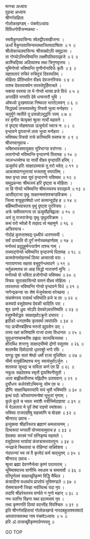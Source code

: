 मागचा अध्याय  
पुढचा अध्याय  
श्रीगर्गसंहिता  
गोलोकखण्डम् - पंचमोऽध्यायः  
विविधगोपीजन्मकथा -  
  
रमावैकुण्ठवासिन्यः श्वेतद्वीपसखीजनाः ।  
ऊर्ध्वं वैकुण्ठवासिन्यस्तथाजितपदाश्रिताः ॥ १ ॥  
श्रीलोकाचलवासिन्यः श्रीसख्योऽपि समुद्रजाः ।  
ता गोप्योऽभिभविष्यन्ति लक्ष्मीपतिवराद्‌व्रजे ॥ २ ॥  
काश्चिद्दिव्या अदिव्याश्च तथा त्रिगुणवृत्तयः ।  
भूमिगोप्यो भविष्यन्ति पुण्यैर्नानाविधैः कृतैः ॥ ३ ॥  
यज्ञावतारं रुचिरं रुचिपुत्रं दिवस्पतिम् ।  
मोहिताः प्रीतिभावेन वीक्ष्य देवजनस्त्रियः ॥ ४ ॥  
ताश्च देवलवाक्येन तपस्तेपुर्हिमाचले ।  
भक्त्या परमया ता मे गोप्यो भाव्या व्रजे विधे ॥ ५ ॥  
अन्तर्हिते भगवति देवे धन्वन्तरौ भुवि ।  
ओषध्यो दुःखमापन्ना निष्फला भारतेऽभवन् ॥ ६ ॥  
सिद्ध्यर्थं तास्तपस्तेपुः स्त्रियो भूत्वा मनोहराः ।  
चतुर्युगे व्यतीते तु प्रसन्नोऽभूद्धरिः परम् ॥ ७ ॥  
वरं वृणीत चेत्यृक्तं श्रुत्वा नार्यो महावने ।  
तं दृष्ट्वा मोहमापन्ना ऊचुर्भर्ता भवात्र नः ॥ ८ ॥  
वृन्दावने द्वापरान्ते लता भूत्वा मनोहराः ।  
भविष्यथ स्त्रियो रासे करिष्यामि वचश्च वः ॥ ९ ॥  
श्रीभगवानुवाच -  
भक्तिभावसमायुक्ता भूरिभाग्या वरांगनाः ।  
लतागोप्यो भविष्यन्ति वृन्दारण्ये पितामह ॥ १० ॥  
जालन्धर्य्यश्च या नार्यो वीक्ष्य वृन्दापतिं हरिम् ।  
ऊचुर्वायं हरिः साक्षादस्माकं तु वरो भवेत् ॥ ११ ॥  
आकाशवागभूत्तासां भजताशु रमापतिम् ।  
यथा वृन्दा तथा यूयं वृन्दारण्ये भविष्यथ ॥ १२ ॥  
समुद्रकन्याः श्रीमत्स्यं हरिं दृष्ट्वा च मोहिताः ।  
ता हि गोप्यो भविष्यन्ति श्रीमत्स्यस्य वराद्‌व्रजे ॥ १३ ॥  
आसीद्‌राजा पृथुः साक्षान्ममांशश्चण्डविक्रमः ।  
जित्वा शत्रून्नृपश्रेष्ठो धरां कामान्दुदोह ह ॥ १४ ॥  
बर्हिष्मतीभवास्तत्र पृथुं दृष्ट्वा पुरस्त्रियः ।  
अत्रेः समीपमागत्य ता ऊचुर्मोहविह्वलाः ॥ १५ ॥  
अयं तु राजराजेन्द्रः पृथुः पृथुलविक्रमः ।  
कथं वरो भवेन्नो वै तद्‌वद त्वं महामुने ॥ १६ ॥  
अत्रिरुवाच -  
गोदोहं कुरुताश्वद्य पृथ्वीयं धारणामयी ।  
सर्वं दास्यति वो दुर्गं मनोरथमहार्णवम् ॥ १७ ॥  
मनोरथं प्रदुदुहुर्मनःपात्रेण ताश्च गाम् ।  
तस्माद्‌गोप्यो भविष्यन्ति वृन्दारण्ये पितामह ॥ १८ ॥  
कामसेनामोहनार्थं दिव्या अप्सरसो वराः ।  
नारायणस्य सहसा बभूवुर्गन्धमादने ॥ १९ ॥  
भर्तुकामाश्च ता आह सिद्धो नारायणो मुनिः ।  
मनोरथो वो भविता व्रजोगोप्यो भविष्यथ ॥ २० ॥  
स्त्रियः सुतलवासिन्यो वामनं वीक्ष्य मोहिताः ।  
तपस्तप्ता भविष्यन्ति गोप्यो वृन्दावने विधे ॥ २१ ॥  
नागेन्द्रकन्या याः शेषं भेजुर्भक्त्या वरेच्छया ।  
संकर्षणस्य रासार्थं भविष्यंति व्रजे च ताः ॥ २२ ॥  
कश्यपो वसुदेवश्च देवकी चादितिः परा ।  
शूरः प्राणो ध्रुवः सोऽपि देवकोऽवतरिष्यति ॥ २३ ॥  
वसुश्चैवोद्धवः साक्षाद्दक्षोऽक्रूरो दयापरः ।  
हृदीको धनदश्चैव कृतवर्मा त्वपांपतिः ॥ ३४ ॥  
गदः प्राचीनबर्हिश्च मरुतो ह्युग्रसेन उत् ।  
तस्य रक्षां करिष्यामि राज्यं दत्त्वा विधानतः ॥ २५ ॥  
युयुधानश्चाम्बरीषः प्रह्लादः सात्यकिस्तथा ।  
क्षीराब्धिः शन्तनुः साक्षाद्‌भीष्मो द्रोणो वसूत्तमः ॥ २६ ॥  
शलश्चैव दिवोदासो धृतराष्ट्रो भगो रविः ।  
पाण्डुः पूषा सतां श्रेष्ठो धर्मो राजा युधिष्ठिरः ॥ २७ ॥  
भीमो वायुर्बलिष्ठश्च मनुः स्वायंभुवोऽर्जुनः ।  
शतरूपा सुभद्रा च सविता कर्ण एव हि ॥ २८ ॥  
नकुलः सहदेवश्च स्मृतौ द्वावश्विनीसुतौ ।  
धाता बाह्लीकवीरश्च वह्निर्दोणः प्रतापवान् ॥ २९ ॥  
दुर्योधनः कलेरंशोऽभिमन्युः सोम एव च ।  
द्रौणिः साक्षाच्छिवस्यापि रूपं भूमौ भविष्यति ॥ ३० ॥  
इत्थं यदोः कौरवाणामन्येषां भूभुजां नृणाम् ।  
कुले कुले च भवतः स्वांशैः स्त्रीभिर्मदाज्ञया ॥ ३१ ॥  
ये येऽवतारा मे पूर्वं तेषां राज्ञ्यो रमांशकाः ।  
भविष्या राजराज्ञीषु सहस्राणि च षोडश ॥ ३२ ॥  
श्रीनारद उवाच -  
इत्युक्त्वा श्रीहरिस्तत्र ब्रह्माणं कमलासनम् ।  
दिव्यरूपां भगवतीं योगमायामुवाच ह ॥ ३३ ॥  
देवक्याः सप्तमं गर्भं संनिकृष्य महामते ।  
वसुदेवस्य भार्यायां कंसत्रासभयात्पुनः ॥ ३४ ॥  
नन्दव्रजे स्थितायां च रोहिण्यां सन्निवेशय ।  
नंदपत्न्यां भव त्वं वै कृत्वेदं कर्म चाद्‌भुतम् ॥ ३५ ॥  
श्रीनारद उवाच -  
श्रुत्वा ब्रह्मा देवगणैर्नत्वा कृष्णं परात्पराम् ।  
भूमिमाश्वास्य वाणीभिः स्वधाम च समाययौ ॥ ३६ ॥  
परिपूर्णतमं साक्षाच्छ्रीकृष्णं विद्धि मैथिल ।  
कंसादीनां वधार्थाय प्राप्तोयं भूमिमण्डले ॥ ३७ ॥  
रोममात्रतनौ जिव्हा भवंत्वित्थं यदा नृप ।  
तदापि श्रीहरेस्तस्य वर्ण्यते न गुणो महान् ॥ ३८ ॥  
नभः पतन्ति विहगा यथा ह्यात्मसमं नृप ।  
तथा कृष्णगतिं दिव्यां वदन्तीह विपश्चितः ॥ ३९ ॥  
इति श्रीगर्गसंहितायां गोलोकखण्डे नारदबहुलाश्वसंवादे  
अवतारव्यवस्था नाम पंचमोऽध्यायः ॥ ५ ॥  
हरिः ॐ तत्सच्छ्रीकृष्णार्पणमस्तु ॥  
  
GO TOP
